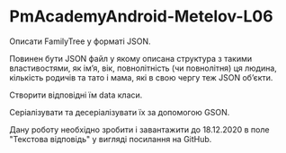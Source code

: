 # PmAcademyAndroid-Metelov-L06

Описати FamilyTree у форматі JSON.

Повинен бути JSON файл у якому описана структура з такими властивостями, як ім’я, вік, повнолітність (чи повнолітня) ця людина, кількість родичів та тато і мама, які в свою чергу теж JSON об’єкти.

Створити відповідні їм data класи.

Серіалізувати та десеріалізувати їх за допомогою GSON.



Дану роботу необхідно зробити і завантажити до 18.12.2020 в поле "Текcтова відповідь" у вигляді посилання на GitHub.
